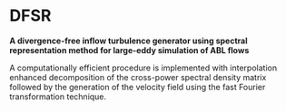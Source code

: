 # DFSR

**A divergence-free inflow turbulence generator using spectral representation method for large-eddy simulation of ABL flows**

A computationally efficient procedure is implemented with interpolation enhanced decomposition of the cross-power spectral density matrix followed by the generation of the velocity field using the fast Fourier transformation technique.
